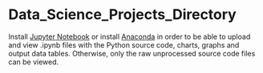 # Data_Science_Projects_Directory

Install [Jupyter Notebook](https://jupyter.org/install) or install [Anaconda](https://docs.anaconda.com/anaconda/install/) in order to be able to upload and view .ipynb files with the Python source code, charts, graphs and output data tables. Otherwise, only the raw unprocessed source code files can be viewed.

